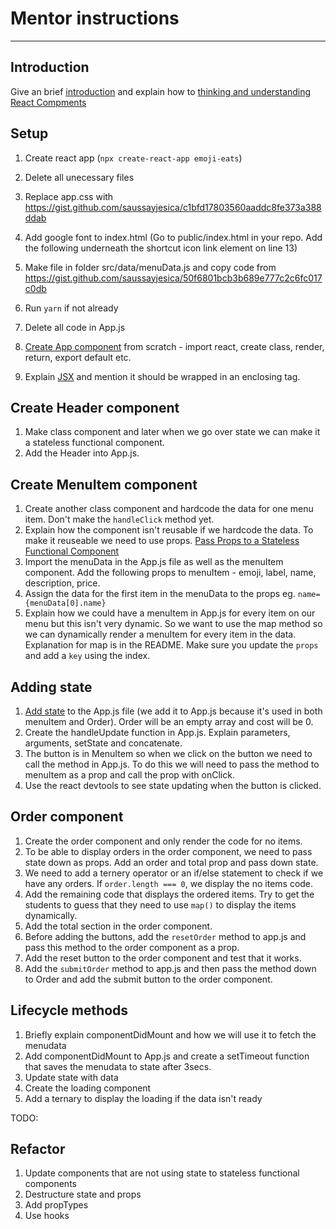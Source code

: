 # Mentor instructions

---

## Introduction
Give an brief [introduction](01.md) and explain how to [thinking and understanding React Compments](02.md)

## Setup

1.  Create react app (`npx create-react-app emoji-eats`)
2.  Delete all unecessary files
3.  Replace app.css with https://gist.github.com/saussayjesica/c1bfd17803560aaddc8fe373a388ddab
4.  Add google font to index.html (Go to public/index.html in your repo. Add the following <link href="https://fonts.googleapis.com/css?family=Roboto:300,400,500,600" rel="stylesheet"> underneath the shortcut icon link element on line 13)

5.  Make file in folder src/data/menuData.js and copy code from https://gist.github.com/saussayjesica/50f6801bcb3b689e777c2c6fc017c0db
6.  Run `yarn` if not already
7.  Delete all code in App.js
8.  [Create App component](03.md) from scratch - import react, create class, render, return, export default etc. 
9.  Explain [JSX](04.md) and mention it should be wrapped in an enclosing tag.

## Create Header component

1.  Make class component and later when we go over state we can make it a stateless functional component.
2.  Add the Header into App.js.

## Create MenuItem component

1.  Create another class component and hardcode the data for one menu item. Don't make the `handleClick` method yet.
2.  Explain how the component isn't reusable if we hardcode the data. To make it reuseable we need to use props. [Pass Props to a Stateless Functional Component](05.md)
3.  Import the menuData in the App.js file as well as the menuItem component. Add the following props to menuItem - emoji, label, name, description, price.
4.  Assign the data for the first item in the menuData to the props eg. `name={menuData[0].name}`
5.  Explain how we could have a menuItem in App.js for every item on our menu but this isn't very dynamic. So we want to use the map method so we can dynamically render a menuItem for every item in the data. Explanation for map is in the README. Make sure you update the `props` and add a `key` using the index.

## Adding state

1.  [Add state](06.md) to the App.js file (we add it to App.js because it's used in both menuItem and Order). Order will be an empty array and cost will be 0.
2.  Create the handleUpdate function in App.js. Explain parameters, arguments, setState and concatenate.
3.  The button is in MenuItem so when we click on the button we need to call the method in App.js. To do this we will need to pass the method to menuItem as a prop and call the prop with onClick.
4.  Use the react devtools to see state updating when the button is clicked.

## Order component

1.  Create the order component and only render the code for no items.
2.  To be able to display orders in the order component, we need to pass state down as props. Add an order and total prop and pass down state.
3.  We need to add a ternery operator or an if/else statement to check if we have any orders. If `order.length === 0`, we display the no items code.
4.  Add the remaining code that displays the ordered items. Try to get the students to guess that they need to use `map()` to display the items dynamically.
5.  Add the total section in the order component.
6.  Before adding the buttons, add the `resetOrder` method to app.js and pass this method to the order component as a prop.
7.  Add the reset button to the order component and test that it works.
8.  Add the `submitOrder` method to app.js and then pass the method down to Order and add the submit button to the order component.

## Lifecycle methods

1.  Briefly explain componentDidMount and how we will use it to fetch the menudata
2.  Add componentDidMount to App.js and create a setTimeout function that saves the menudata to state after 3secs.
3.  Update state with data
4.  Create the loading component
5.  Add a ternary to display the loading if the data isn't ready

TODO:
## Refactor

1.  Update components that are not using state to stateless functional components
2.  Destructure state and props
3.  Add propTypes
4.  Use hooks